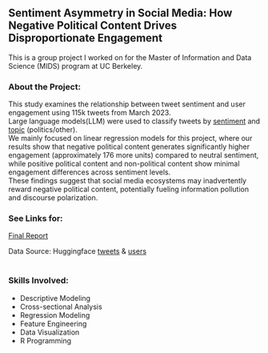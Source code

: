 ## Sentiment Asymmetry in Social Media: How Negative Political Content Drives Disproportionate Engagement

This is a group project I worked on for the Master of Information and Data Science (MIDS) program at UC Berkeley.

### **About the Project:**<br>

This study examines the relationship between tweet sentiment and user engagement using 115k tweets from March 2023. <br>
Large language models(LLM) were used to classify tweets by [sentiment](https://huggingface.co/cardiffnlp/twitter-roberta-base-sentiment-latest) and [topic](https://huggingface.co/cardiffnlp/tweet-topic-base-multilingual) (politics/other). <br>
We mainly focused on linear regression models for this project, where our results show that negative political content generates significantly higher engagement (approximately 176 more units) compared to neutral sentiment, while positive political content and non-political content show minimal engagement differences across sentiment levels. <br>
These findings suggest that social media ecosystems may inadvertently reward negative political content, potentially fueling information pollution and discourse polarization.

### **See Links for:**<br>
[Final Report](https://github.com/mids-w203/lab-2-bayesian-bears-/blob/main/reports/Lab2_Report/Lab2.pdf)<br>

Data Source: Huggingface [tweets](https://huggingface.co/datasets/enryu43/twitter100m_tweets) & [users](https://huggingface.co/datasets/enryu43/twitter100m_users) <br><br>

### **Skills Involved:**
- Descriptive Modeling<br>
- Cross-sectional Analysis<br>
- Regression Modeling<br>
- Feature Engineering <br>
- Data Visualization<br>
- R Programming
